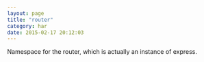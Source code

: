 ```yaml
---
layout: page
title: "router"
category: har
date: 2015-02-17 20:12:03
---
```


Namespace for the router, which is actually an instance of express.

